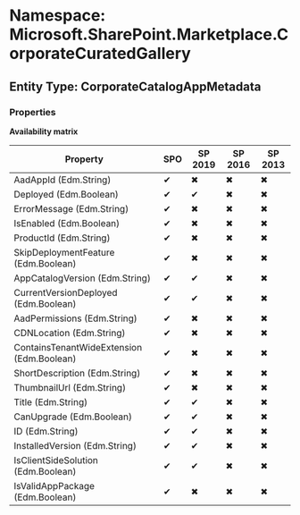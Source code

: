# Namespace: Microsoft.SharePoint.Marketplace.CorporateCuratedGallery
## Entity Type: CorporateCatalogAppMetadata

### Properties

**Availability matrix**

Property | SPO | SP 2019 | SP 2016 | SP 2013
----------|-----|---------|---------|--------
AadAppId (Edm.String) | ✔ | ✖ | ✖ | ✖
Deployed (Edm.Boolean) | ✔ | ✔ | ✖ | ✖
ErrorMessage (Edm.String) | ✔ | ✖ | ✖ | ✖
IsEnabled (Edm.Boolean) | ✔ | ✖ | ✖ | ✖
ProductId (Edm.String) | ✔ | ✖ | ✖ | ✖
SkipDeploymentFeature (Edm.Boolean) | ✔ | ✖ | ✖ | ✖
AppCatalogVersion (Edm.String) | ✔ | ✔ | ✖ | ✖
CurrentVersionDeployed (Edm.Boolean) | ✔ | ✔ | ✖ | ✖
AadPermissions (Edm.String) | ✔ | ✖ | ✖ | ✖
CDNLocation (Edm.String) | ✔ | ✖ | ✖ | ✖
ContainsTenantWideExtension (Edm.Boolean) | ✔ | ✖ | ✖ | ✖
ShortDescription (Edm.String) | ✔ | ✖ | ✖ | ✖
ThumbnailUrl (Edm.String) | ✔ | ✖ | ✖ | ✖
Title (Edm.String) | ✔ | ✔ | ✖ | ✖
CanUpgrade (Edm.Boolean) | ✔ | ✔ | ✖ | ✖
ID (Edm.String) | ✔ | ✔ | ✖ | ✖
InstalledVersion (Edm.String) | ✔ | ✔ | ✖ | ✖
IsClientSideSolution (Edm.Boolean) | ✔ | ✔ | ✖ | ✖
IsValidAppPackage (Edm.Boolean) | ✔ | ✖ | ✖ | ✖

